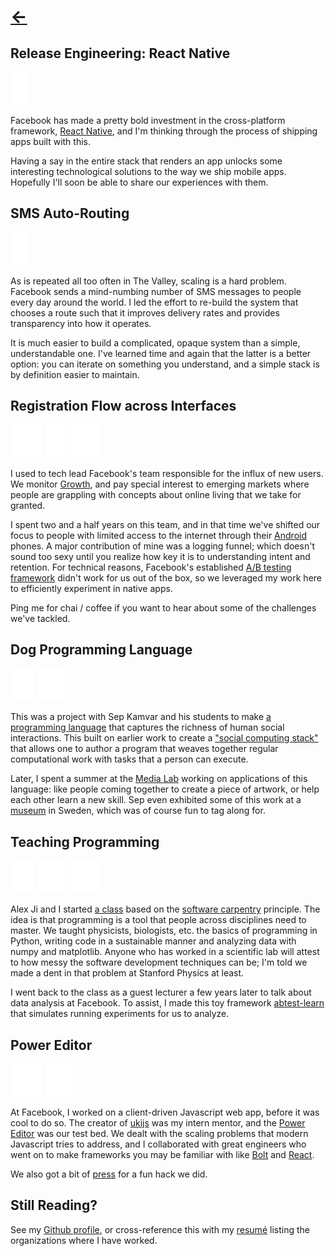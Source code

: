 # [&larr;](/)

## Release Engineering: React Native
![mobile](/images/phone.png)

Facebook has made a pretty bold investment in the cross-platform framework, [React Native](https://facebook.github.io/react-native/), and I'm thinking through the process of shipping apps built with this.

Having a say in the entire stack that renders an app unlocks some interesting technological solutions to the way we ship mobile apps. Hopefully I'll soon be able to share our experiences with them.

## SMS Auto-Routing
![mobile](/images/phone.png)

As is repeated all too often in The Valley, scaling is a hard problem. Facebook sends a mind-numbing number of SMS messages to people every day around the world. I led the effort to re-build the system that chooses a route such that it improves delivery rates and provides transparency into how it operates.

It is much easier to build a complicated, opaque system than a simple, understandable one. I've learned time and again that the latter is a better option: you can iterate on something you understand, and a simple stack is by definition easier to maintain.

## Registration Flow across Interfaces
![facebook](/images/f.png) ![mobile](/images/phone.png) ![data analysis](/images/data.png)

I used to tech lead Facebook's team responsible for the influx of new users. We monitor [Growth](http://www.thestreet.com/story/12051899/1/a-sneak-peak-at-whats-really-behind-facebooks-growth.html), and pay special interest to emerging markets where people are grappling with concepts about online living that we take for granted.

I spent two and a half years on this team, and in that time we've shifted our focus to people with limited access to the internet through their [Android](https://code.facebook.com/posts/android/) phones. A major contribution of mine was a logging funnel; which doesn't sound too sexy until you realize how key it is to understanding intent and retention. For technical reasons, Facebook's established [A/B testing framework](https://code.facebook.com/posts/520580318041111/airlock-facebook-s-mobile-a-b-testing-framework/) didn't work for us out of the box, so we leveraged my work here to efficiently experiment in native apps.

Ping me for chai / coffee if you want to hear about some of the challenges we've tackled.

## Dog Programming Language
![human](/images/person.png) ![research](/images/lab.png)

This was a project with Sep Kamvar and his students to make [a programming language](http://www.technologyreview.com/news/429544/new-programming-language-makes-coding-social-apps-easier/) that captures the richness of human social interactions. This built on earlier work to create a ["social computing stack"](http://zahanm.s3-website-us-east-1.amazonaws.com/Jabberwocky-UIST2011.pdf) that allows one to author a program that weaves together regular computational work with tasks that a person can execute.

Later, I spent a summer at the [Media Lab](https://www.media.mit.edu/research/groups/social-computing) working on applications of this language: like people coming together to create a piece of artwork, or help each other learn a new skill. Sep even exhibited some of this work at a [museum](http://www.adk.lu.se/en/index.php?id=247) in Sweden, which was of course fun to tag along for.

## Teaching Programming
![open source](/images/code.png) ![research](/images/lab.png) ![data analysis](/images/data.png)

Alex Ji and I started [a class](https://physics91si.stanford.edu) based on the [software carpentry](https://software-carpentry.org/) principle. The idea is that programming is a tool that people across disciplines need to master. We taught physicists, biologists, etc. the basics of programming in Python, writing code in a sustainable manner and analyzing data with numpy and matplotlib. Anyone who has worked in a scientific lab will attest to how messy the software development techniques can be; I'm told we made a dent in that problem at Stanford Physics at least.

I went back to the class as a guest lecturer a few years later to talk about data analysis at Facebook. To assist, I made this toy framework [abtest-learn](https://github.com/zahanm/abtest-learn) that simulates running experiments for us to analyze.

## Power Editor
![facebook](/images/f.png) ![open source](/images/code.png)

At Facebook, I worked on a client-driven Javascript web app, before it was cool to do so. The creator of [ukijs](http://blog.ukijs.org/) was my intern mentor, and the [Power Editor](http://www.facebook.com/ads/manage/powereditor) was our test bed. We dealt with the scaling problems that modern Javascript tries to address, and I collaborated with great engineers who went on to make frameworks you may be familiar with like [Bolt](http://shaneosullivan.github.io/boltjs/gettingstarted.html) and [React](https://facebook.github.io/react/index.html).

We also got a bit of [press](http://techcrunch.com/2011/07/01/facebook-circles/) for a fun hack we did.

## Still Reading?

See my [Github profile](https://github.com/zahanm), or cross-reference this with my [resumé](/resume.html) listing the organizations where I have worked.
